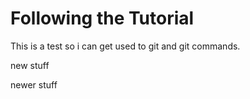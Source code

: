 # Following the Tutorial

This is a test so i can get used to git and git commands. 

new stuff

newer stuff